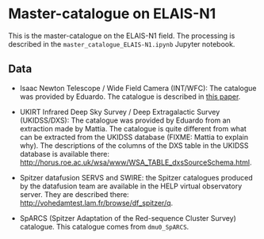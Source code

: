 # Master-catalogue on ELAIS-N1

This is the master-catalogue on the ELAIS-N1 field. The processing is described
in the `master_catalogue_ELAIS-N1.ipynb` Jupyter notebook.

## Data

- Isaac Newton Telescope / Wide Field Camera (INT/WFC): The catalogue was
  provided by Eduardo. The catalogue is described in [this
  paper](https://academic.oup.com/mnras/article/416/2/927/1055929/Wide-field-optical-imaging-on-ELAIS-N1-ELAIS-N2).

- UKIRT Infrared Deep Sky Survey / Deep Extragalactic Survey (UKIDSS/DXS): The
  catalogue was provided by Eduardo from an extraction made by Mattia. The
  catalogue is quite different from what can be extracted from the UKIDSS
  database (FIXME: Mattia to explain why). The descriptions of the columns of
  the DXS table in the UKIDSS database is available there:
  http://horus.roe.ac.uk/wsa/www/WSA_TABLE_dxsSourceSchema.html.

- Spitzer datafusion SERVS and SWIRE: the Spitzer catalogues produced by the
  datafusion team are available in the HELP virtual observatory server. They are
  described there: http://vohedamtest.lam.fr/browse/df_spitzer/q.

- SpARCS (Spitzer Adaptation of the Red-sequence Cluster Survey) catalogue. This
  catalogue comes from `dmu0_SpARCS`.

